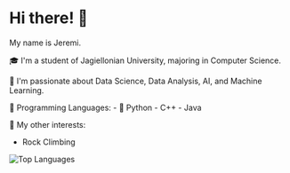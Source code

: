 # Hi there! 👋

My name is Jeremi.

🎓 I'm a student of Jagiellonian University, majoring in Computer Science.

🧠 I'm passionate about Data Science, Data Analysis, AI, and Machine Learning.

💬 Programming Languages:
         - 🐍 Python
         - C++
         - Java

🧗 My other interests:
   - Rock Climbing

![Top Languages](https://github-readme-stats.vercel.app/api/top-langs/?username=IcemanJt&layout=pie&theme=neon&title_color=EF11CA&border_color=F0FF00)

